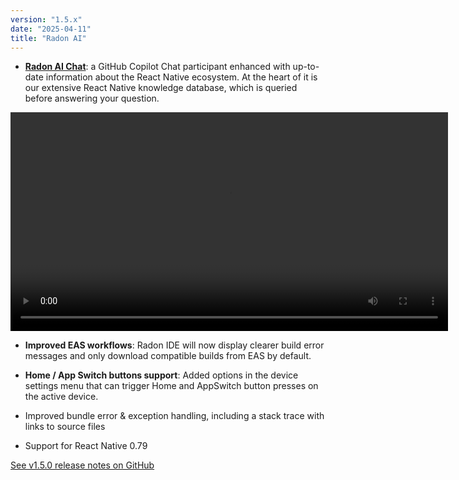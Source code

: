 ```yaml
---
version: "1.5.x"
date: "2025-04-11"
title: "Radon AI"
---
```


- [**Radon AI Chat**](/docs/features/radon-ai): a GitHub Copilot Chat participant enhanced with up-to-date information about the React Native ecosystem. At the heart of it is our extensive React Native knowledge database, which is queried before answering your question.

<video autoPlay loop width="700" controls className="shadow-image changelog-item">
  <source src="/video/ide_chat.mp4" type="video/mp4" />
</video>

- **Improved EAS workflows**: Radon IDE will now display clearer build error messages and only download compatible builds from EAS by default.

- **Home / App Switch buttons support**: Added options in the device settings menu that can trigger Home and AppSwitch button presses on the active device.

- Improved bundle error & exception handling, including a stack trace with links to source files

- Support for React Native 0.79

<a href="https://github.com/software-mansion/radon-ide/releases/tag/v1.5.0" target="_blank">See v1.5.0 release notes on GitHub</a>
